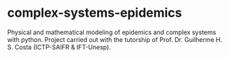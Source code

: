 # complex-systems-epidemics
Physical and mathematical modeling of epidemics and complex systems with python. Project carried out with the tutorship of Prof. Dr. Guilherme H. S. Costa (ICTP-SAIFR &amp; IFT-Unesp).
